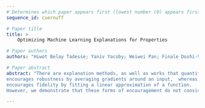 ```yaml
--- 
# Determines which paper appears first (lowest number (0) appears first)
sequence_id: cuernuff

# Paper title 
title: >
	Optimizing Machine Learning Explanations for Properties

# Paper authors 
authors: "Hiwot Belay Tadesse; Yaniv Yacoby; Weiwei Pan; Finale Doshi-Velez"

# Paper abstract 
abstract: "There are explanation methods, as well as works that quantify the extent to which these explanations satisfy properties, like faithfulness or robustness. For instance, SmoothGrad \cite{smilkov_smoothgrad_2017}
encourages robustness by averaging gradients around an input,  whereas LIME \cite{ribeiro_why_2016}
encourages fidelity by fitting a linear approximation of a function. 
However, we demonstrate that these forms of encouragement do not consistently target their desired properties.  In this paper, we \emph{directly optimize} explanations for desired properties. We show that, compared to SmoothGrad and LIME, we are able to: (1) produce explanations that are more optimal with respect to chosen properties (2) manage trade-offs between properties more explicitly and intuitively."

--- 
```

